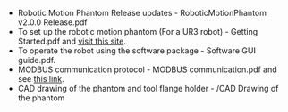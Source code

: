 * Robotic Motion Phantom Release updates                                 -   RoboticMotionPhantom v2.0.0 Release.pdf
* To set up the robotic motion phantom (For a UR3 robot)                 -   Getting Started.pdf and [visit this site](https://www.universal-robots.com/products/ur3-robot/). 
* To operate the robot using the software package                        -   Software GUI guide.pdf. 
* MODBUS communication protocol                                          -   MODBUS communication.pdf and see [this link](https://www.universal-robots.com/articles/ur/modbus-server/).
* CAD drawing of the phantom and tool flange holder                     -   /CAD Drawing of the phantom

